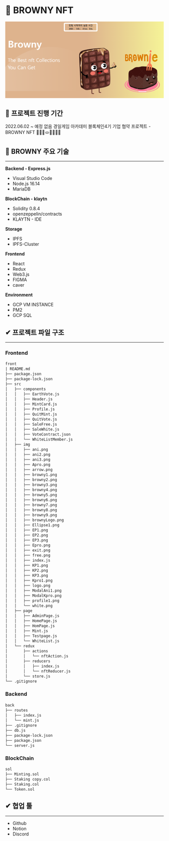 # 🥨 BROWNY NFT
![타이틀이미지](docs/images/title.png)

## 🧇 프로젝트 진행 기간
2022.06.02 ~ 예정 없음
경일게임 아카데미 블록체인4기 기업 협약 프로젝트 - BROWNY NFT
🍞🥐🥖🫓🥨🥯🥞🧇
</br>

## 🥯 BROWNY 주요 기술
---

**Backend - Express.js**
- Visual Studio Code
- Node.js 16.14
- MariaDB

**BlockChain - klaytn**
- Solidity 0.8.4
- openzeppelin/contracts
- KLAYTN - IDE

**Storage**
- IPFS
- IPFS-Cluster

**Frontend**
- React
- Redux
- Web3.js
- FIGMA
- caver

**Environment**
- GCP VM INSTANCE
- PM2
- GCP SQL


## ✔ 프로젝트 파일 구조
---
### Frontend

```
front
| README.md
├── package.json
├── package-lock.json
├── src
│   ├── components
│   │   ├── EarthVote.js
│   │   ├── Header.js
│   │   ├── MintCard.js
│   │   ├── Profile.js
│   │   ├── QuitMint.js
│   │   ├── QuitVote.js
│   │   ├── SaleFree.js
│   │   ├── SaleWhite.js
│   │   ├── VoteContract.json
│   │   └── WhiteListMember.js
│   ├── img
│   │   ├── ani.png
│   │   ├── ani2.png
│   │   ├── ani3.png
│   │   ├── Apro.png
│   │   ├── arrow.png
│   │   ├── browny1.png
│   │   ├── browny2.png
│   │   ├── browny3.png
│   │   ├── browny4.png
│   │   ├── browny5.png
│   │   ├── browny6.png
│   │   ├── browny7.png
│   │   ├── browny8.png
│   │   ├── browny9.png
│   │   ├── brownyLogo.png
│   │   ├── Ellipse1.png
│   │   ├── EP1.png
│   │   ├── EP2.png
│   │   ├── EP3.png
│   │   ├── Epro.png
│   │   ├── exit.png
│   │   ├── free.png
│   │   ├── index.js
│   │   ├── KP1.png
│   │   ├── KP2.png
│   │   ├── KP3.png
│   │   ├── Kpro1.png
│   │   ├── logo.png
│   │   ├── ModalAni1.png
│   │   ├── ModalKpro.png
│   │   ├── profile1.png
│   │   └── white.png
│   ├── page
│   │   ├── AdminPage.js
│   │   ├── HomePage.js
│   │   ├── HomPage.js
│   │   ├── Mint.js
│   │   ├── Testpage.js
│   │   └── WhiteList.js
│   └── redux
│       ├── actions
│       │   └── nftAction.js
│       ├── reducers
│       │   ├── index.js
│       │   └── nftReducer.js
│       └── store.js
└── .gitignore
```

### Backend

```
back
├── routes
│   ├── index.js
│   └── mint.js
├── .gitignore
├── db.js
├── package-lock.json
├── package.json
└── server.js

```

### BlockChain
```
sol
├── Minting.sol
├── Staking copy.col
├── Staking.col
└── Token.sol

```

## ✔ 협업 툴
---
- Github
- Notion
- Discord

